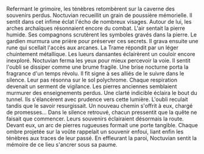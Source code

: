Refermant le grimoire, les ténèbres retombèrent sur la caverne des souvenirs perdus.
Noctuvian recueillit un grain de poussière mémorielle.
Il sentit dans cet infime éclat l'écho de nombreux visages.
Autour de lui, les arches archaïques résonnaient encore du combat.
L'air sentait la pierre humide.
Ses compagnons scrutèrent les symboles gravés dans la pierre.
Le gardien murmura une prière pour préserver ces secrets.
Il grava ensuite une rune qui scellait l'accès aux arcanes.
La Trame répondit par un léger chuintement métallique.
Les lueurs dansantes éclairèrent un couloir encore inexploré.
Noctuvian ferma les yeux pour mieux percevoir la voie.
Il sentit l'oubli se dissiper comme une brume fragile.
Une brise nocturne porta la fragrance d'un temps révolu.
Il fit signe à ses alliés de le suivre dans le silence.
Leur pas résonna sur le sol polychrome.
Chaque respiration devenait un serment de vigilance.
Les pierres anciennes semblaient murmurer des enseignements perdus.
Une clarté indicible éclaira le bout du tunnel.
Ils s'élancèrent avec prudence vers cette lumière.
L'oubli reculait tandis que le savoir resurgissait.
Un nouveau chemin s'offrit à eux, chargé de promesses...
Dans le silence retrouvé, chacun pressentit que la quête ne faisait que commencer.
Leurs souvenirs éclairaient désormais la route.
Devant eux, un arc de pierres rugueuses formait une porte tangible. Chaque ombre projetée sur la voûte rappelait un souvenir enfoui, liant enfin les ténèbres aux traces de leur passé. En effleurant la paroi, Noctuvian sentit la mémoire de ce lieu s'ancrer sous sa paume.
